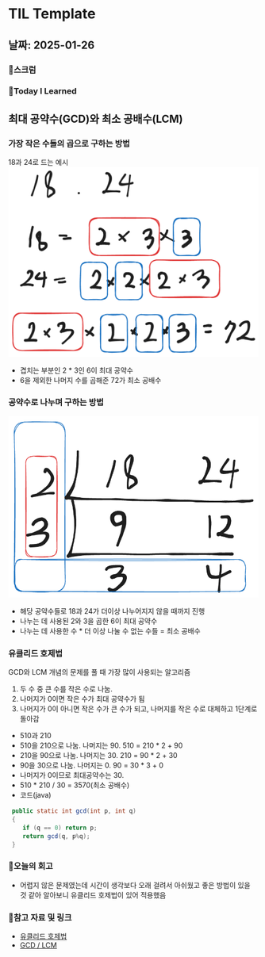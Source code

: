 # TIL Template

## 날짜: 2025-01-26

### 🔔스크럼

### 📖Today I Learned
## 최대 공약수(GCD)와 최소 공배수(LCM)
### 가장 작은 수들의 곱으로 구하는 방법
18과 24로 드는 예시
![](../images/2025-01-26/GCD_LCM_1.png)
- 겹치는 부분인 2 * 3인 6이 최대 공약수
- 6을 제외한 나머지 수를 곱해준 72가 최소 공배수
### 공약수로 나누며 구하는 방법
![](../images/2025-01-26/GCD_LCM_2.png)
- 해당 공약수들로 18과 24가 더이상 나누어지지 않을 때까지 진행
- 나누는 데 사용된 2와 3을 곱한 6이 최대 공약수
- 나누는 데 사용한 수 * 더 이상 나눌 수 없는 수들 = 최소 공배수
### 유클리드 호제법
GCD와 LCM 개념의 문제를 풀 때 가장 많이 사용되는 알고리즘
1. 두 수 중 큰 수를 작은 수로 나눔.
2. 나머지가 0이면 작은 수가 최대 공약수가 됨
3. 나머지가 0이 아니면 작은 수가 큰 수가 되고, 나머지를 작은 수로 대체하고 1단계로 돌아감
-  510과 210 
- 510을 210으로 나눔. 나머지는 90. 510 = 210 * 2 + 90
- 210을 90으로 나눔. 나머지는 30. 210 = 90 * 2 + 30
- 90을 30으로 나눔. 나머지는 0. 90 = 30 * 3 + 0
- 나머지가 0이므로 최대공약수는 30.
- 510 * 210 / 30 = 3570(최소 공배수)
- 코드(java)
```java
 public static int gcd(int p, int q)
 {
	if (q == 0) return p;
	return gcd(q, p%q);
 }
```

### 📝오늘의 회고
- 어렵지 않은 문제였는데 시간이 생각보다 오래 걸려서 아쉬웠고 좋은 방법이 있을 것 같아 알아보니 유클리드 호제법이 있어 적용했음

### 🔗참고 자료 및 링크
- [유클리드 호제법](https://ko.wikipedia.org/wiki/%EC%9C%A0%ED%81%B4%EB%A6%AC%EB%93%9C_%ED%98%B8%EC%A0%9C%EB%B2%95)
- [GCD / LCM](https://velog.io/@abc2752/GCD%EC%99%80-LCM)